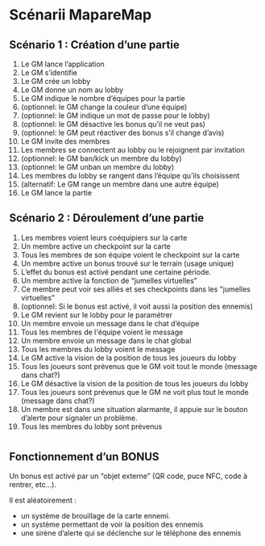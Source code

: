 # Scénarii MapareMap
## Scénario 1 : Création d’une partie

1. Le GM lance l’application
2. Le GM s’identifie
3. Le GM crée un lobby
4. Le GM donne un nom au lobby
5. Le GM indique le nombre d’équipes pour la partie
6. (optionnel: le GM change la couleur d’une équipe)
7. (optionnel: le GM indique un mot de passe pour le lobby)
8. (optionnel: le GM désactive les bonus qu’il ne veut pas)
9. (optionnel: le GM peut réactiver des bonus s’il change d’avis)
10. Le GM invite des membres
11. Les membres se connectent au lobby ou le rejoignent par invitation
12. (optionnel: le GM ban/kick un membre du lobby)
13. (optionnel: le GM unban un membre du lobby)
14. Les membres du lobby se rangent dans l’équipe qu’ils choisissent
15. (alternatif: Le GM range un membre dans une autre équipe)
16. Le GM lance la partie

## Scénario 2 : Déroulement d’une partie

1. Les membres voient leurs coéquipiers sur la carte
2. Un membre active un checkpoint sur la carte 
3. Tous les membres de son équipe voient le checkpoint sur la carte
4. Un membre active un bonus trouvé sur le terrain (usage unique)
5. L’effet du bonus est activé pendant une certaine période.
6. Un membre active la fonction de “jumelles virtuelles”
7. Ce membre peut voir ses alliés et ses checkpoints dans les "jumelles virtuelles”
8. (optionnel: Si le bonus est activé, il voit aussi la position des ennemis)
9. Le GM revient sur le lobby pour le paramétrer
10. Un membre envoie un message dans le chat d’équipe
11. Tous les membres de l'équipe voient le message
12. Un membre envoie un message dans le chat global
13. Tous les membres du lobby voient le message
14. Le GM active la vision de la position de tous les joueurs du lobby
15. Tous les joueurs sont prévenus que le GM voit tout le monde (message dans chat?)
17. Le GM désactive la vision de la position de tous les joueurs du lobby
18. Tous les joueurs sont prévenus que le GM ne voit plus tout le monde (message dans chat?)
19. Un membre est dans une situation alarmante, il appuie sur le bouton d’alerte pour signaler un problème.
20. Tous les membres du lobby sont prévenus

# 

## Fonctionnement d’un BONUS
Un bonus est activé par un “objet externe” (QR code, puce NFC, code à rentrer, etc…).

Il est aléatoirement :
- un système de brouillage de la carte ennemi.
- un système permettant de voir la position des ennemis
- une sirène d’alerte qui se déclenche sur le téléphone des ennemis

